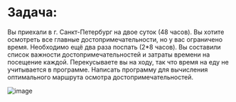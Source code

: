 # Задача:

Вы приехали в г. Санкт-Петербург на двое суток (48 часов). Вы хотите осмотреть все главные достопримечательности, но у вас ограничено время. Необходимо ещё два раза поспать (2*8 часов). Вы составили список важности достопримечательностей и затраты времени на посещение каждой. Перекусываете вы на ходу, так что время на еду не учитывается в программе. Написать программу для вычисления оптимального маршрута осмотра достопримечательностей.

![image](https://user-images.githubusercontent.com/71525457/159255170-de4eb683-4d6b-4cd9-a52e-93da794986b5.png)
